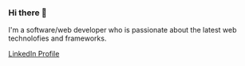 ### Hi there 👋

I'm a software/web developer who is passionate about the latest web technolofies and frameworks. 

[LinkedIn Profile](https://www.linkedin.com/in/jana-behfarshad/)



<!--
**ZahraB21/ZahraB21** is a ✨ _special_ ✨ repository because its `README.md` (this file) appears on your GitHub profile.

Here are some ideas to get you started:

- 🔭 I’m currently working on ...
- 🌱 I’m currently learning ...
- 👯 I’m looking to collaborate on ...
- 🤔 I’m looking for help with ...
- 💬 Ask me about ...
- 📫 How to reach me: ...
- 😄 Pronouns: ...
- ⚡ Fun fact: ...
-->
